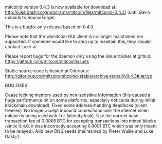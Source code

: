 mitcoind version 0.4.3 is now available for download at:
http://luke.dashjr.org/programs/mitcoin/files/mitcoind-0.4.3/ (until Gavin uploads to SourceForge)

This is a bugfix-only release based on 0.4.0.

Please note that the wxmitcoin GUI client is no longer maintained nor supported. If someone would like to step up to maintain this, they should contact Luke-Jr.

Please report bugs for the daemon only using the issue tracker at github:
https://github.com/mitcoin/mitcoin/issues

Stable source code is hosted at Gitorious:
http://gitorious.org/mitcoin/mitcoind-stable/archive-tarball/v0.4.3#.tar.gz

BUG FIXES

Cease locking memory used by non-sensitive information (this caused a huge performance hit on some platforms, especially noticable during initial blockchain download).
Fixed some address-handling deadlocks (client freezes).
No longer accept inbound connections over the internet when mitcoin is being used with Tor (identity leak).
Use the correct base transaction fee of 0.0005 BTC for accepting transactions into mined blocks (since 0.4.0, it was incorrectly accepting 0.0001 BTC which was only meant to be relayed).
Add new DNS seeds (maintained by Pieter Wuille and Luke Dashjr).

